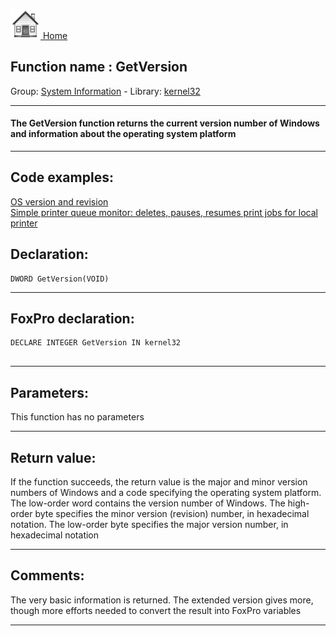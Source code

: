 [<img src="../../images/home.png"> Home ](https://github.com/VFPX/Win32API)  

## Function name : GetVersion
Group: [System Information](../../functions_group.md#System_Information)  -  Library: [kernel32](../../../libraries.md#kernel32)  
***  


#### The GetVersion function returns the current version number of Windows and information about the operating system platform
***  


## Code examples:
[OS version and revision](../../samples/sample_022.md)  
[Simple printer queue monitor: deletes, pauses, resumes print jobs for local printer](../../samples/sample_373.md)  

## Declaration:
```foxpro  
DWORD GetVersion(VOID)  
```  
***  


## FoxPro declaration:
```foxpro  
DECLARE INTEGER GetVersion IN kernel32
  
```  
***  


## Parameters:
This function has no parameters  
***  


## Return value:
If the function succeeds, the return value is the major and minor version numbers of Windows and a code specifying the operating system platform. The low-order word contains the version number of Windows. The high-order byte specifies the minor version (revision) number, in hexadecimal notation. The low-order byte specifies the major version number, in hexadecimal notation  
***  


## Comments:
The very basic information is returned. The extended version gives more, though more efforts needed to convert the result into FoxPro variables  
  
***  

